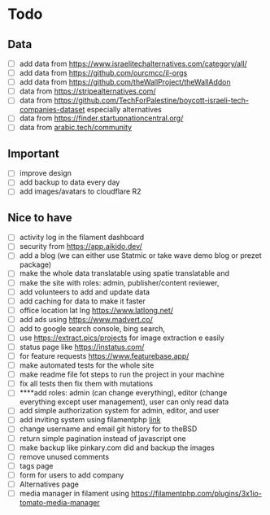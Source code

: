 # Todo

## Data

-   [ ] add data from https://www.israelitechalternatives.com/category/all/
-   [ ] add data from https://github.com/ourcmcc/il-orgs
-   [ ] add data from https://github.com/theWallProject/theWallAddon
-   [ ] data from https://stripealternatives.com/
-   [ ] data from https://github.com/TechForPalestine/boycott-israeli-tech-companies-dataset especially alternatives
-   [ ] data from https://finder.startupnationcentral.org/
-   [ ] data from [arabic.tech/community](https://arabic.tech/community/topic/8348/8348-%D8%A8%D8%AF%D8%A7%D8%A6%D9%84-%D8%A7%D9%84%D8%A3%D8%AF%D9%88%D8%A7%D8%AA-%D8%A7%D9%84%D8%A7%D8%B3%D8%B1%D8%A7%D8%A6%D9%8A%D9%84%D9%8A%D8%A9-%D9%81%D9%8A-%D8%A7%D9%84%D8%AA%D9%83)

## Important

-   [ ] improve design
-   [ ] add backup to data every day
-   [ ] add images/avatars to cloudflare R2

## Nice to have

-   [ ] activity log in the filament dashboard
-   [ ] security from https://app.aikido.dev/
-   [ ] add a blog (we can either use Statmic or take wave demo blog or prezet package)
-   [ ] make the whole data translatable using spatie translatable and
-   [ ] make the site with roles: admin, publisher/content reviewer,
-   [ ] add volunteers to add and update data
-   [ ] add caching for data to make it faster
-   [ ] office location lat lng https://www.latlong.net/
-   [ ] add ads using https://www.madvert.co/
-   [ ] add to google search console, bing search,
-   [ ] use https://extract.pics/projects for image extraction e easily
-   [ ] status page like https://instatus.com/
-   [ ] for feature requests https://www.featurebase.app/
-   [ ] make automated tests for the whole site
-   [ ] make readme file fot steps to run the project in your machine
-   [ ] fix all tests then fix them with mutations
-   [ ] \*\*\*\*add roles: admin (can change everything), editor (change everything except user management), user can
        only
        read data
-   [ ] add simple authorization system for admin, editor, and user
-   [ ] add inviting system using
        filamentphp [link](https://filamentapps.dev/blog/filament-invite-only-registration-via-email-invitations)
-   [ ] change username and email git history for to theBSD
-   [ ] return simple pagination instead of javascript one
-   [ ] make backup like pinkary.com did and backup the images
-   [ ] remove unused comments
-   [ ] tags page
-   [ ] form for users to add company
-   [ ] Alternatives page
-   [ ] media manager in filament using https://filamentphp.com/plugins/3x1io-tomato-media-manager
